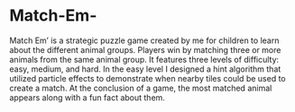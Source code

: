 # Match-Em-
Match Em’ is a strategic puzzle game created by me for children to learn about the different animal groups. Players win by matching three or more animals from the same animal group. It features three levels of difficulty: easy, medium, and hard. In the easy level I designed a hint algorithm that utilized particle effects to demonstrate when nearby tiles could be used to create a match. At the conclusion of a game, the most matched animal appears along with a fun fact about them. 
